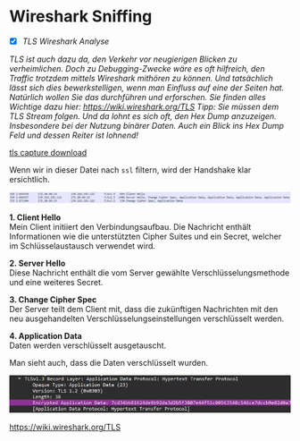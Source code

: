 # Wireshark Sniffing

- [x] *TLS Wireshark Analyse*

*TLS ist auch dazu da, den Verkehr vor neugierigen Blicken zu verheimlichen. Doch zu Debugging-Zwecke wäre es oft hilfreich, den Traffic trotzdem mittels Wireshark mithören zu können. Und tatsächlich lässt sich dies bewerkstelligen, wenn man Einfluss auf eine der Seiten hat. Natürlich wollen Sie das durchführen und erforschen. Sie finden alles Wichtige dazu hier: https://wiki.wireshark.org/TLS Tipp: Sie müssen dem TLS Stream folgen. Und da lohnt es sich oft, den Hex Dump anzuzeigen. Insbesondere bei der Nutzung binärer Daten. Auch ein Blick ins Hex Dump Feld und dessen Reiter ist lohnend!*

[tls capture download](../tls.pcapng)

Wenn wir in dieser Datei nach `ssl` filtern, wird der Handshake klar ersichtlich.

![wireshark-1](../images/wireshark-1.png)

**1. Client Hello**  
Mein Client initiiert den Verbindungsaufbau. Die Nachricht enthält Informationen wie die unterstützten Cipher Suites und ein Secret, welcher im Schlüsselaustausch verwendet wird.

**2. Server Hello**  
Diese Nachricht enthält die vom Server gewählte Verschlüsselungsmethode und eine weiteres Secret.

**3. Change Cipher Spec**  
Der Server teilt dem Client mit, dass die zukünftigen Nachrichten mit den neu ausgehandelten Verschlüsselungseinstellungen verschlüsselt werden.

**4. Application Data**  
Daten werden verschlüsselt ausgetauscht.

Man sieht auch, dass die Daten verschlüsselt wurden.

![encrypted_wireshark](../images/encrypted_wireshark.png)

<https://wiki.wireshark.org/TLS>